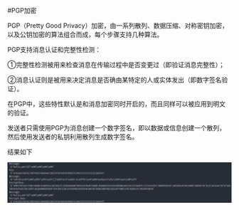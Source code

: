 #PGP加密

PGP（Pretty Good Privacy）加密，由一系列散列、数据压缩、对称密钥加密，以及公钥加密的算法组合而成，每个步骤支持几种算法。

PGP支持消息认证和完整性检测：

①完整性检测被用来检查消息在传输过程中是否变更过（即验证消息完整性）；

②消息认证则是被用来决定消息是否确由某特定的人或实体发出（即数字签名验证）。

在PGP中，这些特性默认是和消息加密同时开启的，而且同样可以被应用到明文的验证。

发送者只需使用PGP为消息创建一个数字签名，即以数据或信息创建一个散列，然后使用发送者的私钥利用散列生成数字签名。

结果如下

![成果截图](https://github.com/Silver-Glacier/cryptology/blob/main/sm2-PGP/png1.png)
